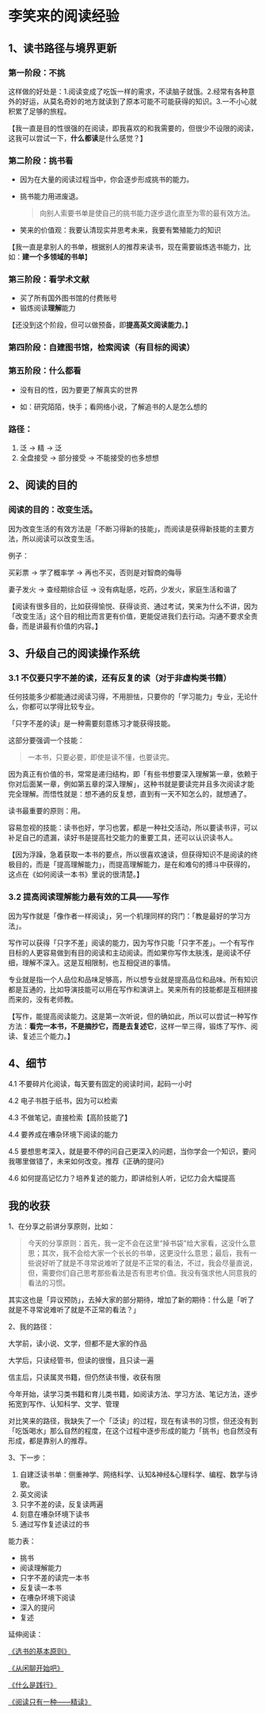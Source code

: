 # 李笑来的阅读经验

## 1、读书路径与境界更新

### 第一阶段：不挑

这样做的好处是：1.阅读变成了吃饭一样的需求，不读脑子就饿。2.经常有各种意外的好运，从莫名奇妙的地方就读到了原本可能不可能获得的知识。3.一不小心就积累了足够的旅程。

【我一直是目的性很强的在阅读，即我喜欢的和我需要的，但很少不设限的阅读，这我可以尝试一下，**什么都读**是什么感觉？】

### 第二阶段：挑书看

- 因为在大量的阅读过程当中，你会逐步形成挑书的能力。


- 挑书能力用进废退。

  > 向别人索要书单是使自己的挑书能力逐步退化直至为零的最有效方法。

- 笑来的价值观：我要认清现实并思考未来，我要有繁殖能力的知识

【我一直是拿别人的书单，根据别人的推荐来读书，现在需要锻炼选书能力，比如：**建一个多领域的书单**】

### 第三阶段：看学术文献

- 买了所有国外图书馆的付费账号
- 锻炼阅读**理解**能力

【还没到这个阶段，但可以做预备，即**提高英文阅读能力**。】

### 第四阶段：自建图书馆，检索阅读（有目标的阅读）

### 第五阶段：什么都看

- 没有目的性，因为要更了解真实的世界


- 如：研究陌陌，快手；看网络小说，了解追书的人是怎么想的

### 路径：

1. 泛 → 精 → 泛
2. 全盘接受 → 部分接受 → 不能接受的也多想想

## 2、阅读的目的

### 阅读的目的：改变生活。

因为改变生活的有效方法是「不断习得新的技能」，而阅读是获得新技能的主要方法，所以阅读可以改变生活。

例子：

买彩票 → 学了概率学 → 再也不买，否则是对智商的侮辱

妻子发火 → 查经期综合征 → 没有病耻感，吃药，少发火，家庭生活和谐了

【阅读有很多目的，比如获得愉悦、获得谈资、通过考试，笑来为什么不讲，因为「改变生活」这个目的相比而言更有价值，更能促进我们去行动。沟通不要求全责备，而是讲最有价值的内容。】

## 3、升级自己的阅读操作系统

### 3.1 不仅要只字不差的读，还有反复的读（对于非虚构类书籍）

任何技能多少都能通过阅读习得，不用胆怯，只要你的「学习能力」专业，无论什么，你都可以学得比较专业。

「只字不差的读」是一种需要刻意练习才能获得技能。

这部分要强调一个技能：

> 一本书，只要必要，即使是读不懂，也要读完。

因为真正有价值的书，常常是递归结构，即「有些书想要深入理解第一章，依赖于你对后面某一章，例如第五章的深入理解」，这种书就是要读完并且多次阅读才能完全理解。而悟性就是：想不通的反复想，直到有一天不知怎么的，就想通了。

读书最重要的原则：用。

容易忽视的技能：读书也好，学习也罢，都是一种社交活动，所以要读书评，可以补足自己的遗漏，读好书是提高社交能力的重要工具，还可以认识读书人。

【因为浮躁，急着获取一本书的要点，所以很喜欢速读，但获得知识不是阅读的终极目的，而是「提高理解能力」，而提高理解能力，是在和难句的搏斗中获得的，这点在《如何阅读一本书》里说的很清楚。】

### 3.2 提高阅读理解能力最有效的工具——写作

因为写作就是「像作者一样阅读」，另一个机理同样的窍门：「教是最好的学习方法」。

写作可以获得「只字不差」阅读的能力，因为写作只能「只字不差」。一个有写作目标的人更容易做到有目的阅读和主动阅读。而如果你写作太肤浅，是阅读不仔细，理解不深入。这是互相限制，也互相促进的事情。

专业就是指一个人品位和品味足够高，所以想专业就是提高品位和品味。所有知识都是互通的，比如导演技能可以用在写作和演讲上。笑来所有的技能都是互相拼接而来的，没有老师教。

【写作，能提高阅读能力。这是第一次听说，但的确如此，所以可以尝试一种写作方法：**看完一本书，不是摘抄它，而是去复述它**，这样一举三得，锻炼了写作、阅读、复述三个能力。】

## 4、细节

4.1 不要碎片化阅读，每天要有固定的阅读时间，起码一小时

4.2 电子书胜于纸书，因为可以检索

4.3 不做笔记，直接检索【高阶技能了】

4.4 要养成在嘈杂环境下阅读的能力

4.5 要想思考深入，就是要不停的问自己更深入的问题，当你学会一个知识，要问我哪里做错了，未来如何改变。推荐《正确的提问》

4.6 如何提高记忆力？培养复述的能力，即讲给别人听，记忆力会大幅提高

## 我的收获

1、在分享之前讲分享原则，比如：

> 今天的分享原则：首先，我一定不会在这里“掉书袋”给大家看，这没什么意思；其次，我不会给大家一个长长的书单，这更没什么意思；最后，我有一些说好听了就是不寻常说难听了就是不正常的看法，不过，我会尽量直说，但，需要你们自己思考那些看法是否有思考价值。我没有强求他人同意我的看法的习惯。

其实这也是「异议预防」，去掉大家的部分期待，增加了新的期待：什么是「听了就是不寻常说难听了就是不正常的看法？」

2、我的路径：

大学前，读小说、文学，但都不是大家的作品

大学后，只读经管书，但读的很慢，且只读一遍

信主后，只读属灵书籍，但仍然读书慢，收获有限

今年开始，读学习类书籍和育儿类书籍，如阅读方法、学习方法、笔记方法，逐步拓宽到写作、认知科学、文学、管理

对比笑来的路径，我缺失了一个「泛读」的过程，现在有读书的习惯，但还没有到「吃饭喝水」那么自然的程度，在这个过程中逐步形成的能力「挑书」也自然没有形成，都是靠别人的推荐。

3、下一步：

1. 自建泛读书单：侧重神学、网络科学、认知&神经&心理科学、编程、数学与诗歌。
2. 英文阅读
3. 只字不差的读，反复读两遍
4. 刻意在嘈杂环境下读书
5. 通过写作复述读过的书

能力表：

- 挑书
- 阅读理解能力
- 只字不差的读完一本书
- 反复读一本书
- 在嘈杂环境下阅读
- 深入的提问
- 复述

延伸阅读：

[《选书的基本原则》](http://h5.xinshengdaxue.com/post_detail.html?id=56d448f59fad28ea4febec3f&rid=7gVtrcMEmCVDQSOy7y3ObRRSzOWSpvOC4AW1hkRseqGNvkZmNtTk→UOKCZJMM3PZ6Jl3l9IFgFQ1r1Q2jYl1ZvYIuTcgqRbqX7r5daTYD8PjI_155nEJw_RK1→IGDAHz316dbYYwY2VEHTlCzsJRpA==)

[《从闲聊开始吧》](http://mp.weixin.qq.com/s?__biz=MzAxNzI4MTMwMw==&mid=210022082&idx=1&sn=990adcdb76505a2cf6a2e2ef8865a162&scene=20#rd)

[《什么是践行》](http://mp.weixin.qq.com/s?__biz=MzAxNzI4MTMwMw==&mid=401272287&idx=1&sn=2b6972ed4b3b6848b60a13ebdb2d0954&scene=20#rd)

[《阅读只有一种——精读》](http://h5.xinshengdaxue.com/post_detail.html?id=56d448d39fad28ea4febeb6c&rid=7gVtrcMEmCVDQSOy7y3ObdvOE6fjJLm81TYA2hZBqUHOn8tMKhWt6l9l→0zF0VAcMwmwOHy→xiEMU3WvTiGqa2ZYnMPIbkPUuueUX_nVb4SfpaP3UJahcNTc2pNMDvDK1tvizhdB289WT6kzZFUY8g==)